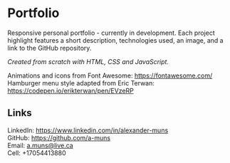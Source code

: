 # Portfolio

Responsive personal portfolio - currently in development.
Each project highlight features a short description, technologies used, an image, and a link to the GitHub repository.

<em>Created from scratch with HTML, CSS and JavaScript.</em>

Animations and icons from Font Awesome: https://fontawesome.com/
<br>Hamburger menu style adapted from Eric Terwan: https://codepen.io/erikterwan/pen/EVzeRP

## Links
LinkedIn: https://www.linkedin.com/in/alexander-muns
<br>GitHub: https://github.com/a-muns
<br>Email: a.muns@live.ca
<br>Cell: +17054413880
